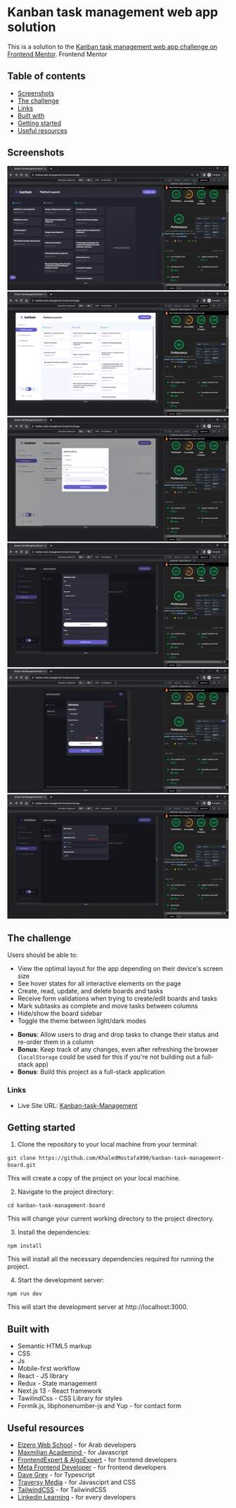 # Kanban task management web app solution

This is a solution to the [Kanban task management web app challenge on Frontend Mentor](https://www.frontendmentor.io/challenges/kanban-task-management-web-app-wgQLt-HlbB). Frontend Mentor 

## Table of contents

- [Screenshots](#screenshots)
- [The challenge](#the-challenge)
- [Links](#links)
- [Built with](#built-with)
- [Getting started](#getting-started)
- [Useful resources](#useful-resources)

## Screenshots

![dark-mode](./screenshots/dark-mode.png)
![light-mode](./screenshots/light-mode.png)
![add-board](./screenshots/add-board.png)
![add-task](./screenshots/add-task.png)
![edit-board](./screenshots/edit-board.png)
![edit-update-task](./screenshots/edit-update-task.png)

## The challenge

Users should be able to:

- View the optimal layout for the app depending on their device's screen size
- See hover states for all interactive elements on the page
- Create, read, update, and delete boards and tasks
- Receive form validations when trying to create/edit boards and tasks
- Mark subtasks as complete and move tasks between columns
- Hide/show the board sidebar
- Toggle the theme between light/dark modes

<!-- Working on Them -->
- **Bonus**: Allow users to drag and drop tasks to change their status and re-order them in a column 
- **Bonus**: Keep track of any changes, even after refreshing the browser (`localStorage` could be used for this if you're not building out a full-stack app)
- **Bonus**: Build this project as a full-stack application

### Links

- Live Site URL: [Kanban-task-Management](https://kanban-task-management-board.vercel.app/)

## Getting started

1. Clone the repository to your local machine from your terminal:

```
git clone https://github.com/KhaledMostafa990/kanban-task-management-board.git
```

This will create a copy of the project on your local machine.

2. Navigate to the project directory:

```
cd kanban-task-management-board
```

This will change your current working directory to the project directory.

3. Install the dependencies:

```
npm install
```

This will install all the necessary dependencies required for running the project.

4. Start the development server:

```
npm run dev
```
This will start the development server at http://localhost:3000.


## Built with

- Semantic HTML5 markup
- CSS
- Js
- Mobile-first workflow
- React - JS library
- Redux - State management
- Next.js 13 - React framework
- TawilindCss - CSS Library for styles
- Formik.js, libphonenumber-js and Yup - for contact form

## Useful resources

- [Elzero Web School](https://www.youtube.com/@ElzeroWebSchool) - for Arab developers
- [Maxmilian Academind ](https://www.youtube.com/@academind) - for Javascript
- [FrontendExpert & AlgoExpert](https://www.algoexpert.io/frontend) - for frontend developers
- [Meta Frontend Developer](https://www.coursera.org/professional-certificates/meta-front-end-developer) - for frontend developers
- [Dave Grey](https://www.youtube.com/@DaveGrayTeachesCode) - for Typescript
- [Traversy Media](https://www.youtube.com/@TraversyMedia) - for Javasciprt and CSS
- [TailwindCSS](https://tailwindcss.com/) - for TailwindCSS
- [Linkedin Learning](https://www.linkedin.com/learning/) - for every developers
